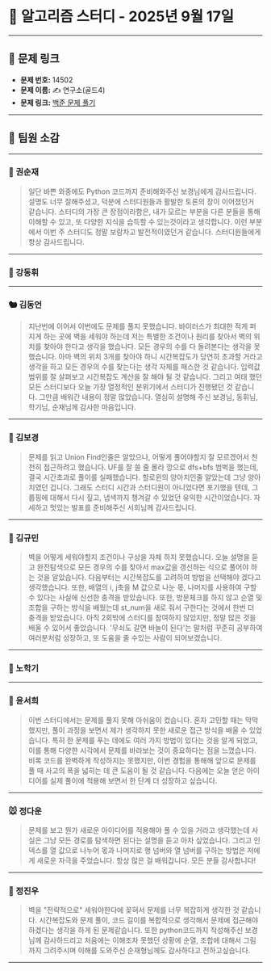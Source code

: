 # 📘 알고리즘 스터디 - 2025년 9월 17일

---

## 🔗 문제 링크

- **문제 번호:** 14502
- **문제 이름:** ✍️ 연구소(골드4)
- **문제 링크:** [백준 문제 풀기](https://www.acmicpc.net/problem/14502)

---

## 💬 팀원 소감

---

### 🐥 권순재

> 일단 바쁜 와중에도 Python 코드까지 준비해와주신 보경님에게 감사드립니다. 설명도 너무 잘해주셨고, 덕분에 스터디원들과 활발한 토론의 장이 이어졌던거 같습니다.
스터디의 가장 큰 장점이라함은, 내가 모르는 부분을 다른 분들을 통해 이해할 수 있고, 또 다양한 지식을 습득할 수 있는것이라고 생각합니다.
이런 부분에서 이번 주 스터디도 정말 보람차고 발전적이였던거 같습니다. 스터디원들에게 항상 감사드립니다.

---

### 🐰 강동휘

> 

---

### 🐿️ 김동언

> 지난번에 이어서 이번에도 문제를 풀지 못했습니다. 바이러스가 최대한 적게 퍼지게 하는 곳에 벽을 세워야 하는데 저는 특별한 조건이나 원리를 찾아서 벽의 위치를 찾아야 한다고 생각을 했습니다. 모든 경우의 수를 다 돌려본다는 생각을 못 했습니다. 아마 벽의 위치 3개를 찾아야 하니 시간복잡도가 당연히 초과할 거라고 생각을 하고 모든 경우의 수를 찾는다는 생각 자체를 패스한 것 같습니다. 입력값 범위를 잘 살펴보고 시간복잡도 계산을 잘 해야 될 것 같습니다. 그리고 여태 했던 모든 스터디보다 오늘 가장 열정적인 분위기에서 스터디가 진행됐던 것 같습니다. 그만큼 배워간 내용이 정말 많았습니다. 열심히 설명해 주신 보경님, 동휘님, 학기님, 순재님께 감사한 마음입니다.

---

### 🐺 김보경

> 문제를 읽고 Union Find인줄은 알았으나, 어떻게 풀어야할지 잘 모르겠어서 천천히 접근하려고 했습니다. UF를 잘 쓸 줄 몰라 깡으로 dfs+bfs 범벅을 했는데, 결국 시간초과로 풀이를 실패했습니다. 할로윈의 양아치인줄 알았는데 그냥 양아치였던 겁니다. 그래도 스터디 시간과 스터디원이 아니었다면 포기했을 텐데, 그룹핑에 대해서 다시 짚고, 냅색까지 챙겨갈 수 있었던 유익한 시간이었습니다. 자세하고 멋있는 발표를 준비해주신 서희님께 감사드립니다.

---

### 🐘 김규민

> 벽을 어떻게 세워야할지 조건이나 구상을 자체 하지 못했습니다. 오늘 설명을 듣고 완전탐색으로
모든 경우의 수를 찾아서 max값을 갱신하는 식으로 풀어야 하는 것을 알았습니다. 다음부터는 시간복잡도를 고려하여 방법을 선택해야 겠다고 생각했습니다. 또한, 배열의 i, j축을 M 값으로 나눈 몫, 나머지를 사용하여 구할 수 있다는 사실에 신선한 충격을 받았습니다. 또한, 방문체크를 하지 않고 순열 및 조합을 구하는 방식을 배웠는데 st_num을 새로 줘서 구한다는 것에서 한번 더 충격을 받았습니다. 아직 2회밖에 스터디를 참여하지 않았지만, 정말 많은 것을 배울 수 있어서 좋았습니다.
'무쇠도 갈면 바늘이 된다'는 말처럼 꾸준히 공부하여 여러분처럼 성장하고, 또 도움을 줄 수있는
사람이 되어보겠습니다.

---

### 🐼 노학기

> 

---

### 🦊 윤서희

> 이번 스터디에서는 문제를 풀지 못해 아쉬움이 컸습니다. 혼자 고민할 때는 막막했지만, 풀이 과정을 보면서 제가 생각하지 못한 새로운 접근 방식을 배울 수 있었습니다. 특히 한 문제를 푸는 데에도 여러 가지 방법이 있다는 것을 알게 되었고, 이를 통해 다양한 시각에서 문제를 바라보는 것이 중요하다는 점을 느꼈습니다.
비록 코드를 완벽하게 작성하지는 못했지만, 이번 경험을 통해해 앞으로 문제를 풀 때 사고의 폭을 넓히는 데 큰 도움이 될 것 같습니다. 다음에는 오늘 얻은 아이디어를 실제 풀이에 적용해 보면서 한 단계 더 성장하고 싶습니다.

---

### 🐭 정다운

> 문제를 보고 뭔가 새로운 아이디어를 적용해야 풀 수 있을 거라고 생각했는데 사실은 그냥 모든 경로를 탐색하면 된다는 설명을 듣고 아차 싶었습니다. 그리고 인덱스를 열 값으로 나누어 몫과 나머지로 행 넘버와 열 넘버를 구하는 방법은 저에게 새로운 자극을 주었습니다. 항상 많은 걸 배워갑니다. 모든 분들 감사합니다!

---

### 🐳 정진우

> 벽을 "전략적으로" 세워야한다에 꽂혀서 문제를 너무 복잡하게 생각한 것 같습니다. 시간복잡도와 문제 풀이, 코드 길이를 복합적으로 생각해서 문제에 접근해야하겠다는 생각을 하게 된 문제같습니다. 또한 python코드까지 작성해주신 보경님께 감사하드리고 처음에는 이해조차 못했던 상황에 순열, 조합에 대해서 그림까지 그려주시며 이해를 도와주신 순재형님께도 감사하다고 전하고싶습니다.

---

